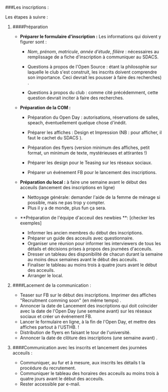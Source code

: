###Les inscriptions :

Les étapes à suivre :

1. ####Préparation

	- **Préparer le formulaire d'inscription :**
	Les informations qui doivent y figurer sont :
		- *Nom*, *prénom*, *matricule*, *année d'étude*, *filière* : nécessaires au remplissage de a fiche d'inscription à communiquer au SDACS.
	
		- Questions à propos de l'Open Source : étant la philosophie sur laquelle le club s'est construit, les inscrits doivent comprendre son importance. Ceci devrait les pousser à faire des recherches)
.
		
		-  Questions à propos du club : comme cité précédemment, cette question devrait inciter à faire des recherches.
	
	- **Préparation de la COM :**
		- Préparation du Open Day : autorisations, réservations de salles, speach, éventuellement quelque chose d'inédit.
		- Préparer les affiches : Design et Impression (NB : pour afficher, il faut le cachet du SDACS
).
	
		- Préparation des flyers (version minimum des affiches, petit format, un minimum de texte, mystérieuses et attirantes !)

		- Préparer les design pour le Teasing sur les réseaux sociaux.

		- Préparer un événement FB pour le lancement des inscriptions.

	- **Préparation du local :** à faire une semaine avant le début des acceuils (lancement des inscriptions en ligne)
		- Nettoyage générale: demander l'aide de la femme de ménage si possible, mais ne pas trop y compter. 
		- Plus il y a de monde, plus fun ça sera.
		
	- **Préparation de l'équipe d'acceuil des newbies **: [checker les exemples] 
		- Informer les ancien membres du début des inscriptions.
		- Préparer un guide des acceuils avec questionnaire.
		- Organiser une réunion pour informer les interviewers de tous les détails et décisions prises à propos des journées d'acceuils.
		- Dresser un tableau des disponibilité de chacun durant la semaine au moins deux  semaines avant le début des acceuils.
		- Finaliser le tableau au moins trois à quatre jours avant le début des acceuils.
		- Arranger le local.

2. ####Lacement de la communication :
	- Teaser sur FB sur le début des inscriptions. Imprimer des affiches "Recruitment comming soon" (en même temps)
.
	- Annoncer la date de Lancement des inscriptions qui doit coïncider avec la date de l'Open Day (une semaine avant) sur les réseaux sociaux et créer un événement FB.
	- Lancer le formulaire en ligne, à la fin de l'Open Day, et mettre des affiches partout à l'USTHB. !
	- Distribution de flyers en faisant le tour de l'université.
	- Annoncer la date de clôture des inscriptions (une semaine avant)
.

3. ####Communication avec les inscrits et lancement des journées acceuils :
	- Communiquer, au fur et à mesure, aux inscrits les détails t la procédure du recrutement.
	- Communiquer le tableau des horaires des acceuils au moins trois à quatre jours avant le début des acceuils.
	- Rester accessible par e-mail.

